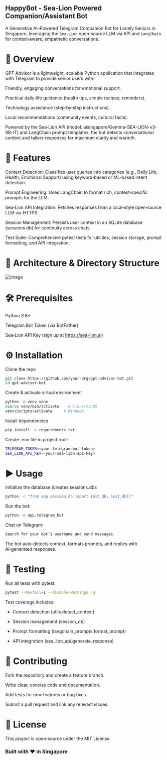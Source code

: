 
## HappyBot - Sea-Lion Powered Companion/Assistant Bot

A Generative AI–Powered Telegram Companion Bot for Lonely Seniors in Singapore, leveraging the `Sea‑Lion` open‑source LLM via API and `LangChain` for context‑aware, empathetic conversations.

# 📖 Overview

GPT Advisor is a lightweight, scalable Python application that integrates with Telegram to provide senior users with:

Friendly, engaging conversations for emotional support.

Practical daily‑life guidance (health tips, simple recipes, reminders).

Technology assistance (step‑by‑step instructions).

Local recommendations (community events, cultural facts).

Powered by the Sea‑Lion API (model: aisingapore/Gemma-SEA-LION-v3-9B-IT) and LangChain prompt templates, the bot detects conversational context and tailors responses for maximum clarity and warmth.

# 🚀 Features

Context Detection: Classifies user queries into categories (e.g., Daily Life, Health, Emotional Support) using keyword‑based or ML‑based intent detection.

Prompt Engineering: Uses LangChain to format rich, context‑specific prompts for the LLM.

Sea‑Lion API Integration: Fetches responses from a local‑style open‑source LLM via HTTPS.

Session Management: Persists user context in an SQLite database (sessions.db) for continuity across chats.

Test Suite: Comprehensive pytest tests for utilities, session storage, prompt formatting, and API integration.

# 🔧 Architecture & Directory Structure
![image](https://github.com/user-attachments/assets/98ec9771-8149-4a86-95f3-b43354656f74)


# 🛠 Prerequisites

Python 3.8+

Telegram Bot Token (via BotFather)

Sea‑Lion API Key (sign up at https://sea-lion.ai)

# ⚙️ Installation

Clone the repo
```bash
git clone https://github.com/your-org/gpt-advisor-bot.git
cd gpt-advisor-bot
```

Create & activate virtual environment
```bash
python -m venv venv
source venv/bin/activate    # Linux/macOS
venv\Scripts\activate     # Windows
```

Install dependencies
```bash
pip install -r requirements.txt
```

Create .env file in project root:
```bash
TELEGRAM_TOKEN=<your-telegram-bot-token>
SEA_LION_API_KEY=<your-sea-lion-api-key>
```

# ▶️ Usage

Initialize the database (creates sessions.db):
```bash
python -c "from app.session_db import init_db; init_db()"
```
Run the bot:
```bash
python -m app.telegram_bot
```
Chat on Telegram:
```bash
Search for your bot’s username and send messages.
```

The bot auto‑detects context, formats prompts, and replies with AI‑generated responses.

# 🧪 Testing

Run all tests with pytest:
```bash
pytest --maxfail=1 --disable-warnings -q
```
Test coverage includes:
- Context detection (utils.detect_context)

- Session management (session_db)

- Prompt formatting (langchain_prompts.format_prompt)

- API integration (sea_lion_api.generate_response)

# 🤝 Contributing

Fork the repository and create a feature branch.

Write clear, concise code and documentation.

Add tests for new features or bug fixes.

Submit a pull request and link any relevant issues.

# 📜 License

This project is open‑source under the MIT License.

###      Built with ❤️ in Singapore       ###

